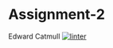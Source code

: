 # Assignment-2
Edward Catmull
[![linter](https://github.com/Jawal-Arcilla/Assignment-2/workflows/linter/badge.svg)](https://github.com/marketplace/actions/super-linter)
